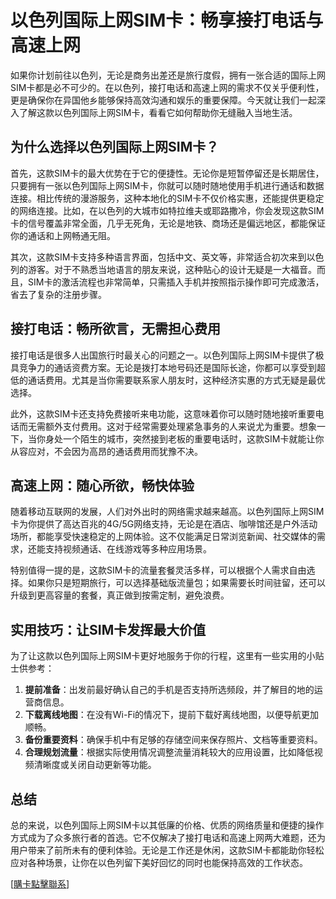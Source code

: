 # 以色列国际上网SIM卡：畅享接打电话与高速上网

如果你计划前往以色列，无论是商务出差还是旅行度假，拥有一张合适的国际上网SIM卡都是必不可少的。在以色列，接打电话和高速上网的需求不仅关乎便利性，更是确保你在异国他乡能够保持高效沟通和娱乐的重要保障。今天就让我们一起深入了解这款以色列国际上网SIM卡，看看它如何帮助你无缝融入当地生活。

## 为什么选择以色列国际上网SIM卡？

首先，这款SIM卡的最大优势在于它的便捷性。无论你是短暂停留还是长期居住，只要拥有一张以色列国际上网SIM卡，你就可以随时随地使用手机进行通话和数据连接。相比传统的漫游服务，这种本地化的SIM卡不仅价格实惠，还能提供更稳定的网络连接。比如，在以色列的大城市如特拉维夫或耶路撒冷，你会发现这款SIM卡的信号覆盖非常全面，几乎无死角，无论是地铁、商场还是偏远地区，都能保证你的通话和上网畅通无阻。

其次，这款SIM卡支持多种语言界面，包括中文、英文等，非常适合初次来到以色列的游客。对于不熟悉当地语言的朋友来说，这种贴心的设计无疑是一大福音。而且，SIM卡的激活流程也非常简单，只需插入手机并按照指示操作即可完成激活，省去了复杂的注册步骤。

## 接打电话：畅所欲言，无需担心费用

接打电话是很多人出国旅行时最关心的问题之一。以色列国际上网SIM卡提供了极具竞争力的通话资费方案。无论是拨打本地号码还是国际长途，你都可以享受到超低的通话费用。尤其是当你需要联系家人朋友时，这种经济实惠的方式无疑是最优选择。

此外，这款SIM卡还支持免费接听来电功能，这意味着你可以随时随地接听重要电话而无需额外支付费用。这对于经常需要处理紧急事务的人来说尤为重要。想象一下，当你身处一个陌生的城市，突然接到老板的重要电话时，这款SIM卡就能让你从容应对，不会因为高昂的通话费用而犹豫不决。

## 高速上网：随心所欲，畅快体验

随着移动互联网的发展，人们对外出时的网络需求越来越高。以色列国际上网SIM卡为你提供了高达百兆的4G/5G网络支持，无论是在酒店、咖啡馆还是户外活动场所，都能享受快速稳定的上网体验。这不仅能满足日常浏览新闻、社交媒体的需求，还能支持视频通话、在线游戏等多种应用场景。

特别值得一提的是，这款SIM卡的流量套餐灵活多样，可以根据个人需求自由选择。如果你只是短期旅行，可以选择基础版流量包；如果需要长时间驻留，还可以升级到更高容量的套餐，真正做到按需定制，避免浪费。

## 实用技巧：让SIM卡发挥最大价值

为了让这款以色列国际上网SIM卡更好地服务于你的行程，这里有一些实用的小贴士供参考：

1. **提前准备**：出发前最好确认自己的手机是否支持所选频段，并了解目的地的运营商信息。
2. **下载离线地图**：在没有Wi-Fi的情况下，提前下载好离线地图，以便导航更加顺畅。
3. **备份重要资料**：确保手机中有足够的存储空间来保存照片、文档等重要资料。
4. **合理规划流量**：根据实际使用情况调整流量消耗较大的应用设置，比如降低视频清晰度或关闭自动更新等功能。

## 总结

总的来说，以色列国际上网SIM卡以其低廉的价格、优质的网络质量和便捷的操作方式成为了众多旅行者的首选。它不仅解决了接打电话和高速上网两大难题，还为用户带来了前所未有的便利体验。无论是工作还是休闲，这款SIM卡都能助你轻松应对各种场景，让你在以色列留下美好回忆的同时也能保持高效的工作状态。

[[購卡點擊聯系](https://t.me/s/esim1088)]
